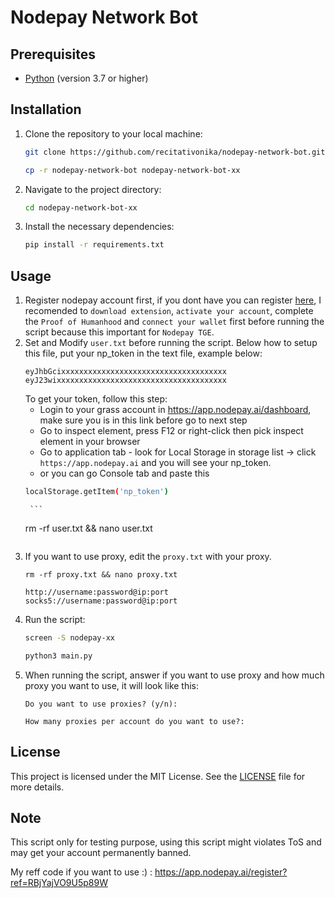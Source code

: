 # Nodepay Network Bot
## Prerequisites
- [Python](https://www.python.org/) (version 3.7 or higher)
## Installation
1. Clone the repository to your local machine:
   ```bash
   git clone https://github.com/recitativonika/nodepay-network-bot.git
   ```
   ```bash
   cp -r nodepay-network-bot nodepay-network-bot-xx
   ```
2. Navigate to the project directory:
   ```bash
   cd nodepay-network-bot-xx
   ```
4. Install the necessary dependencies:
   ```bash
   pip install -r requirements.txt
   ```

## Usage
1. Register nodepay account first, if you dont have you can register [here](https://app.nodepay.ai/register?ref=RBjYajVO9U5p89W), I recomended to `download extension`, `activate your account`, complete the `Proof of Humanhood` and `connect your wallet` first before running the script because this important for `Nodepay TGE`.
2. Set and Modify `user.txt` before running the script. Below how to setup this file, put your np_token in the text file, example below:
	```
	eyJhbGcixxxxxxxxxxxxxxxxxxxxxxxxxxxxxxxxxxxxx
	eyJ23wixxxxxxxxxxxxxxxxxxxxxxxxxxxxxxxxxxxxxx
	```
	To get your token, follow this step:
	- Login to your grass account in https://app.nodepay.ai/dashboard, make sure you is in this link before go to next step
	- Go to inspect element, press F12 or right-click then pick inspect element in your browser
	- Go to application tab - look for Local Storage in storage list -> click `https://app.nodepay.ai` and you will see your np_token.
	- or you can go Console tab and paste this 
	```bash
	localStorage.getItem('np_token')
	```
        ```
	rm -rf user.txt && nano user.txt
 	```
3. If you want to use proxy, edit the `proxy.txt` with your proxy.
  	```
	rm -rf proxy.txt && nano proxy.txt
 	``` 
	```
	http://username:password@ip:port
	socks5://username:password@ip:port
 	```
5. Run the script:
   	```bash
	screen -S nodepay-xx
	```
	```bash
	python3 main.py
	```
6. When running the script, answer if you want to use proxy and how much proxy you want to use, it will look like this:
	```
 	Do you want to use proxies? (y/n): 

 	```
	```
	How many proxies per account do you want to use?: 
	```
## License
This project is licensed under the MIT License. See the [LICENSE](LICENSE) file for more details.

## Note
This script only for testing purpose, using this script might violates ToS and may get your account permanently banned.

My reff code if you want to use :) : 
https://app.nodepay.ai/register?ref=RBjYajVO9U5p89W

